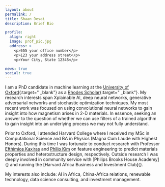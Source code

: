 ```yaml
---
layout: about
permalink: /
title: Shaan Desai
description: Brief Bio

profile:
  align: right
  image: prof_pic.jpg
  address: >
    <p>555 your office number</p>
    <p>123 your address street</p>
    <p>Your City, State 12345</p>

news: true
social: true
---
```


I am a PhD candidate in machine learning at the [University of Oxford](http://www.ox.ac.uk/){:target="
\_blank"} as a [Rhodes Scholar](https://www.rhodeshouse.ox.ac.uk/){:target="
\_blank"}. My research interests span Xplainable AI, deep neural networks, generative adversarial networks and stochastic optimization techniques. My most recent work was focused on using convolutional neural networks to gain insight into how magnetism arises in 2-D materials. In essence, seeking an answer to the question of whether we can use filters of a trained algorithm to gain insight into an underlying process we may not fully understand.

Prior to Oxford, I attended Harvard College where I received my MSc in Computational Science and BA in Physics (Magna Cum Laude with Highest Honors). During this time I was fortunate to conduct research with Professor [Efthimios Kaxiras]() and [Philip Kim]() on feature engineering to predict materials properties and heterostructure design, respectively. Outside research I was deeply involved in community service with [Philips Brooks House Academy]{} and running the [Harvard Africa Business and Investment Club]{}. 

My interests also include: AI in Africa, China-Africa relations, renewable technology, data science consulting, and investment management.


